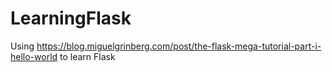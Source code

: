 # LearningFlask
Using https://blog.miguelgrinberg.com/post/the-flask-mega-tutorial-part-i-hello-world to learn Flask